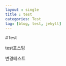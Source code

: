 ```yaml
---
layout : single
title : test
categories: Test
tag: [blog, test, jekyll]
---
```


#Test

test포스팅



변경테스트

